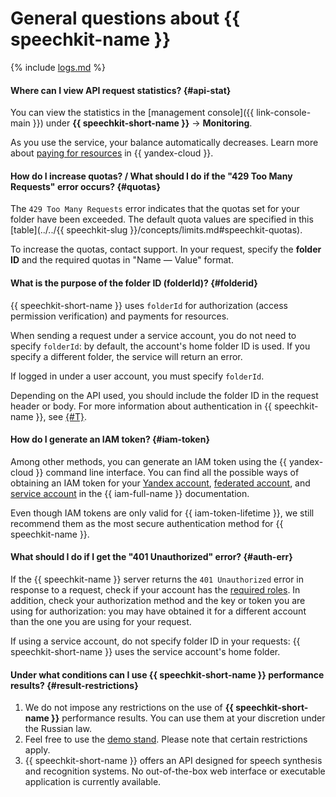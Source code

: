 # General questions about {{ speechkit-name }}

{% include [logs.md](../logs.md) %}

#### Where can I view API request statistics? {#api-stat}

You can view the statistics in the [management console]({{ link-console-main }}) under **{{ speechkit-short-name }}** → **Monitoring**.

As you use the service, your balance automatically decreases. Learn more about [paying for resources](../../billing/payment/index.md) in {{ yandex-cloud }}.

#### How do I increase quotas? / What should I do if the "429 Too Many Requests" error occurs? {#quotas}

The `429 Too Many Requests` error indicates that the quotas set for your folder have been exceeded. The default quota values are specified in this [table](../../{{ speechkit-slug }}/concepts/limits.md#speechkit-quotas).

To increase the quotas, contact support. In your request, specify the **folder ID** and the required quotas in "Name — Value" format.

#### What is the purpose of the folder ID (folderId)? {#folderid}

{{ speechkit-short-name }} uses `folderId` for authorization (access permission verification) and payments for resources.

When sending a request under a service account, you do not need to specify `folderId`: by default, the account's home folder ID is used. If you specify a different folder, the service will return an error.

If logged in under a user account, you must specify `folderId`.

Depending on the API used, you should include the folder ID in the request header or body. For more information about authentication in {{ speechkit-name }}, see [{#T}](../../speechkit/concepts/auth.md).

#### How do I generate an IAM token? {#iam-token}

Among other methods, you can generate an IAM token using the {{ yandex-cloud }} command line interface. You can find all the possible ways of obtaining an IAM token for your [Yandex account](../../iam/operations/iam-token/create.md), [federated account](../../iam/operations/iam-token/create-for-federation.md), and [service account](../../iam/operations/iam-token/create-for-sa.md) in the {{ iam-full-name }} documentation.

Even though IAM tokens are only valid for {{ iam-token-lifetime }}, we still recommend them as the most secure authentication method for {{ speechkit-name }}.

#### What should I do if I get the "401 Unauthorized" error? {#auth-err}

If the {{ speechkit-name }} server returns the `401 Unauthorized` error in response to a request, check if your account has the [required roles](../../speechkit/security/index.md). In addition, check your authorization method and the key or token you are using for authorization: you may have obtained it for a different account than the one you are using for your request.

If using a service account, do not specify folder ID in your requests: {{ speechkit-short-name }} uses the service account's home folder.

#### Under what conditions can I use {{ speechkit-short-name }} performance results? {#result-restrictions}

1. We do not impose any restrictions on the use of **{{ speechkit-short-name }}** performance results. You can use them at your discretion under the Russian law.
1. Feel free to use the [demo stand](/services/speechkit#demo). Please note that certain restrictions apply.
1. {{ speechkit-short-name }} offers an API designed for speech synthesis and recognition systems. No out-of-the-box web interface or executable application is currently available.
